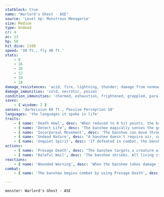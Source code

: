 ```yaml
---
statblock: true
name: "Warlord's Ghost - A5E"
source: 'Level Up: Monstrous Menagerie'
size: Medium
type: Undead
cr: 4
ac: 13
hp: 58
hit_dice: 13d8
speed: '30 ft., fly 40 ft.'
stats:
    - 8
    - 16
    - 10
    - 12
    - 10
    - 18
damage_resistances: 'acid, fire, lightning, thunder; damage from nonmagical weapons'
damage_immunities: 'cold, necrotic, poison'
condition_immunities: 'charmed, exhaustion, frightened, grappled, paralyzed, petrified, poisoned, prone, restrained'
saves:
    - { wisdom: 2 }
senses: 'darkvision 60 ft., Passive Perception 10'
languages: 'the languages it spoke in life'
traits:
    - { name: 'Death Howl', desc: 'When reduced to 0 hit points, the banshee uses Baleful Wail.' }
    - { name: 'Detect Life', desc: 'The banshee magically senses the general direction of living creatures up to 5 miles away.' }
    - { name: 'Incorporeal Movement', desc: 'The banshee can move through creatures and objects. It takes 5 (1d10) force damage if it ends its turn inside an object.' }
    - { name: 'Undead Nature', desc: "A banshee doesn't require air, sustenance, or sleep." }
    - { name: 'Unquiet Spirit', desc: 'If defeated in combat, the banshee returns on the anniversary of its death. It can be permanently put to rest only by finding and casting remove curse on its grave or by righting whatever wrong was done to it.' }
actions:
    - { name: 'Presage Death', desc: "The banshee targets a creature within 60 feet that can hear it, predicting its doom. The target makes a DC 14 Wisdom saving throw. On a failure, the target takes 11 (2d6 + 4) psychic damage and is magically cursed for 1 hour. While cursed in this way, the target has disadvantage on saving throws against the banshee's Baleful Wail." }
    - { name: 'Baleful Wail', desc: 'The banshee shrieks. All living creatures within 30 feet of it that can hear it make a DC 14 Constitution saving throw. On a failure, a creature takes 11 (2d6 + 4) psychic damage. If the creature is cursed by the banshee, it drops to 0 hit points instead.' }
reactions:
    - { name: 'Wounded Warning', desc: 'When the banshee takes damage from a creature within 60 feet, it uses Presage Death on the attacker.' }
combat:
    - { name: 'The banshee begins combat by using Presage Death', desc: 'It uses Wail whenever a cursed creature is within 30 feet, and otherwise uses Presage Death on a creature not yet under its curse.' }

---
```

```statblock
monster: Warlord's Ghost - A5E
```
